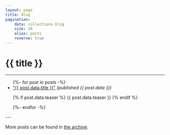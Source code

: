 ```yaml
---
layout: page
title: Blog
pagination:
    data: collections.blog
    size: 10 
    alias: posts
    reverse: true
---
```

# {{ title }}
___
<ul>
  {%- for post in posts -%}
    <li>
      <a href="{{ post.url }}">"{{ post.data.title }}"</a> <i>(published {{ post.date }})</i> 
      <p>{% if post.data.teaser %}
          {{ post.data.teaser }}
      {% endif %}</p>
    </li>
  {%- endfor -%}
</ul>
---
<p>More posts can be found in <a href="{{ 'blog/archive.html' | url }}">the archive</a>.</p>